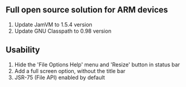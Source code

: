 ## Full open source solution for ARM devices ##

  1. Update JamVM to 1.5.4 version
  1. Update GNU Classpath to 0.98 version

## Usability ##

  1. Hide the 'File Options Help' menu and 'Resize' button in status bar
  1. Add a full screen option, without the title bar
  1. JSR-75 (File API) enabled by default